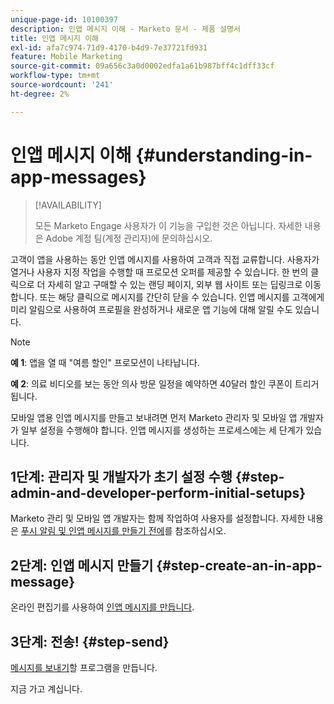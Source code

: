 ```yaml
---
unique-page-id: 10100397
description: 인앱 메시지 이해 - Marketo 문서 - 제품 설명서
title: 인앱 메시지 이해
exl-id: afa7c974-71d9-4170-b4d9-7e37721fd931
feature: Mobile Marketing
source-git-commit: 09a656c3a0d0002edfa1a61b987bff4c1dff33cf
workflow-type: tm+mt
source-wordcount: '241'
ht-degree: 2%

---
```


# 인앱 메시지 이해 {#understanding-in-app-messages}

>[!AVAILABILITY]
>
>
>모든 Marketo Engage 사용자가 이 기능을 구입한 것은 아닙니다. 자세한 내용은 Adobe 계정 팀(계정 관리자)에 문의하십시오.

고객이 앱을 사용하는 동안 인앱 메시지를 사용하여 고객과 직접 교류합니다. 사용자가 열거나 사용자 지정 작업을 수행할 때 프로모션 오퍼를 제공할 수 있습니다. 한 번의 클릭으로 더 자세히 알고 구매할 수 있는 랜딩 페이지, 외부 웹 사이트 또는 딥링크로 이동합니다. 또는 해당 클릭으로 메시지를 간단히 닫을 수 있습니다.  인앱 메시지를 고객에게 미리 알림으로 사용하여 프로필을 완성하거나 새로운 앱 기능에 대해 알릴 수도 있습니다.

>[!NOTE]
>
>**예 1**: 앱을 열 때 &quot;여름 할인&quot; 프로모션이 나타납니다.
>
>**예 2**: 의료 비디오를 보는 동안 의사 방문 일정을 예약하면 40달러 할인 쿠폰이 트리거됩니다.

모바일 앱용 인앱 메시지를 만들고 보내려면 먼저 Marketo 관리자 및 모바일 앱 개발자가 일부 설정을 수행해야 합니다.  인앱 메시지를 생성하는 프로세스에는 세 단계가 있습니다.

## 1단계: 관리자 및 개발자가 초기 설정 수행 {#step-admin-and-developer-perform-initial-setups}

Marketo 관리 및 모바일 앱 개발자는 함께 작업하여 사용자를 설정합니다. 자세한 내용은 [푸시 알림 및 인앱 메시지를 만들기 전에](/help/marketo/product-docs/mobile-marketing/admin/before-you-create-push-notifications-and-in-app-messages.md)를 참조하십시오.

## 2단계: 인앱 메시지 만들기 {#step-create-an-in-app-message}

온라인 편집기를 사용하여 [인앱 메시지를 만듭니다](/help/marketo/product-docs/mobile-marketing/in-app-messages/creating-in-app-messages/create-an-in-app-message.md).

## 3단계: 전송! {#step-send}

[메시지를 보내기](/help/marketo/product-docs/mobile-marketing/in-app-messages/sending-your-in-app-message/send-your-in-app-message.md)할 프로그램을 만듭니다.

지금 가고 계십니다.
